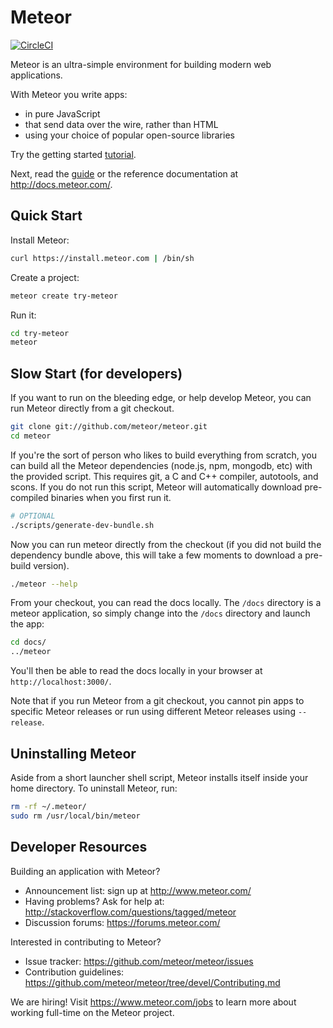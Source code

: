 # Meteor

[![CircleCI](https://circleci.com/gh/meteor/meteor/tree/devel.svg?style=shield&circle-token=c2d3c041506bd493ef3795ffa4448684cfce97b8)]()



Meteor is an ultra-simple environment for building modern web
applications.

With Meteor you write apps:

* in pure JavaScript
* that send data over the wire, rather than HTML
* using your choice of popular open-source libraries

Try the getting started [tutorial](https://www.meteor.com/try).

Next, read the [guide](http://guide.meteor.com) or the reference documentation at http://docs.meteor.com/.

## Quick Start

Install Meteor:

```bash
curl https://install.meteor.com | /bin/sh
```

Create a project:

```bash
meteor create try-meteor
```

Run it:

```bash
cd try-meteor
meteor
```

## Slow Start (for developers)

If you want to run on the bleeding edge, or help develop Meteor, you
can run Meteor directly from a git checkout.

```bash
git clone git://github.com/meteor/meteor.git
cd meteor
```

If you're the sort of person who likes to build everything from scratch,
you can build all the Meteor dependencies (node.js, npm, mongodb, etc)
with the provided script. This requires git, a C and C++ compiler,
autotools, and scons. If you do not run this script, Meteor will
automatically download pre-compiled binaries when you first run it.

```bash
# OPTIONAL
./scripts/generate-dev-bundle.sh
```

Now you can run meteor directly from the checkout (if you did not
build the dependency bundle above, this will take a few moments to
download a pre-build version).

```bash
./meteor --help
```

From your checkout, you can read the docs locally. The `/docs` directory is a
meteor application, so simply change into the `/docs` directory and launch
the app:

```bash
cd docs/
../meteor
```

You'll then be able to read the docs locally in your browser at
`http://localhost:3000/`.

Note that if you run Meteor from a git checkout, you cannot pin apps to specific
Meteor releases or run using different Meteor releases using `--release`.

## Uninstalling Meteor

Aside from a short launcher shell script, Meteor installs itself inside your
home directory. To uninstall Meteor, run:

```bash
rm -rf ~/.meteor/
sudo rm /usr/local/bin/meteor
```

## Developer Resources

Building an application with Meteor?

* Announcement list: sign up at http://www.meteor.com/
* Having problems? Ask for help at: http://stackoverflow.com/questions/tagged/meteor
* Discussion forums: https://forums.meteor.com/

Interested in contributing to Meteor?

* Issue tracker: https://github.com/meteor/meteor/issues
* Contribution guidelines: https://github.com/meteor/meteor/tree/devel/Contributing.md

We are hiring!  Visit https://www.meteor.com/jobs to
learn more about working full-time on the Meteor project.
